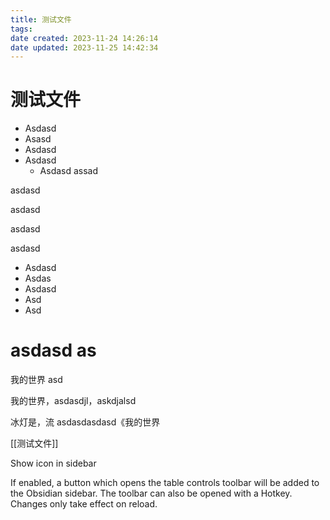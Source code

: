 ```yaml
---
title: 测试文件
tags:
date created: 2023-11-24 14:26:14
date updated: 2023-11-25 14:42:34
---
```

# 测试文件

- Asdasd
- Asasd
- Asdasd
- Asdasd
  - Asdasd
assad

asdasd

asdasd

asdasd

asdasd

- Asdasd
- Asdas
- Asdasd
- Asd
- Asd

# asdasd as

我的世界 asd

我的世界，asdasdjl，askdjalsd

冰灯是，流 asdasdasdasd《我的世界

[[测试文件]]


Show icon in sidebar

If enabled, a button which opens the table controls toolbar will be added to the Obsidian sidebar. The toolbar can also be opened with a Hotkey. Changes only take effect on reload.
